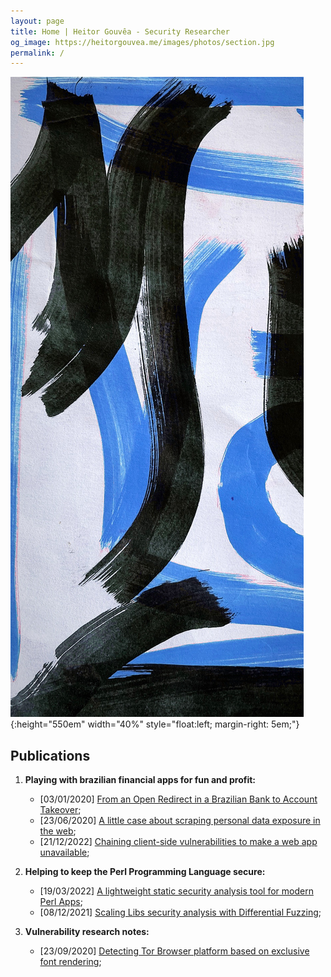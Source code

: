 ```yaml
---
layout: page
title: Home | Heitor Gouvêa - Security Researcher
og_image: https://heitorgouvea.me/images/photos/section.jpg
permalink: /
---
```


![image](/images/photos/banner.jpeg){:height="550em" width="40%" style="float:left; margin-right: 5em;"}

## Publications

1. __Playing with brazilian financial apps for fun and profit:__
    - [03/01/2020] [From an Open Redirect in a Brazilian Bank to Account Takeover](/2020/01/03/From-Open-Redirect-to-Session-Token-Leak);
    - [23/06/2020] [A little case about scraping personal data exposure in the web](/2020/06/23/Scraping-personal-data-exposure-in-the-web);
    - [21/12/2022] [Chaining client-side vulnerabilities to make a web app unavailable](/2022/12/21/Chaining-vulnerabilities-to-make-web-unavailable);

2. __Helping to keep the Perl Programming Language secure:__
    - [19/03/2022] [A lightweight static security analysis tool for modern Perl Apps](/2023/03/19/static-security-analysis-tool-perl);
    - [08/12/2021] [Scaling Libs security analysis with Differential Fuzzing](2021/12/08/Differential-Fuzzing-Perl-Libs);

3. __Vulnerability research notes:__
    - [23/09/2020] [Detecting Tor Browser platform based on exclusive font rendering](/2020/09/23/Detecting-browser-platform-based-on-fonts);